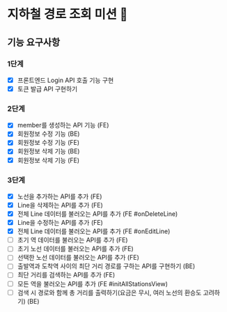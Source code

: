 # 지하철 경로 조회 미션 🚃

## 기능 요구사항
### 1단계
- [x] 프론트엔드 Login API 호출 기능 구현
- [x] 토큰 발급 API 구현하기 

### 2단계
- [x] member를 생성하는 API 기능 (FE)
- [x] 회원정보 수정 기능 (BE)
- [x] 회원정보 수정 기능 (FE)
- [x] 회원정보 삭제 기능 (BE)
- [x] 회원정보 삭제 기능 (FE)

### 3단계
- [x] 노선을 추가하는 API를 추가 (FE)
- [x] Line을 삭제하는 API를 추가 (FE)
- [x] 전체 Line 데이터를 불러오는 API를 추가 (FE #onDeleteLine)
- [x] Line을 수정하는 API를 추가 (FE)
- [x] 전체 Line 데이터를 불러오는 API를 추가 (FE #onEditLine)
- [ ] 초기 역 데이터를 불러오는 API를 추가 (FE)
- [ ] 초기 노선 데이터를 불러오는 API를 추가 (FE)
- [ ] 선택한 노선 데이터를 불러오는 API를 추가 (FE)
- [ ] 출발역과 도착역 사이의 최단 거리 경로를 구하는 API를 구현하기 (BE)
- [ ] 최단 거리를 검색하는 API를 추가 (FE)
- [ ] 모든 역을 불러오는 API를 추가 (FE #initAllStationsView)
- [ ] 검색 시 경로와 함께 총 거리를 출력하기(요금은 무시, 여러 노선의 환승도 고려하기) (BE)
